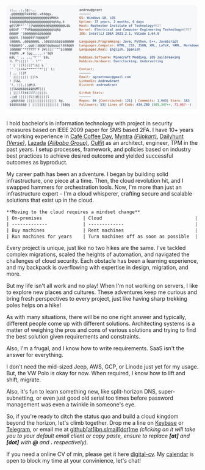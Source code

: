 <a href="https://github.com/ibnunowshad/ibnunowshad">
  <picture>
    <source media="(prefers-color-scheme: dark)" srcset="https://raw.githubusercontent.com/ibnunowshad/ibnunowshad/main/dark_mode.svg">
    <img alt="Ibrahim Nowshad's GitHub Profile README" src="https://raw.githubusercontent.com/ibnunowshad/ibnunowshad/main/light_mode.svg">
  </picture>
</a>

I hold bachelor’s in information technology with project in security measures based on IEEE 2009 paper for SMS based 2FA. I have 10+ years of working experience in [Café Coffee Day](https://www.cafecoffeeday.com/), [Myntra](https://www.myntra.com/) _[(Flipkart)](https://www.flipkart.com/)_, [Dailyhunt](https://dailyhunt.in) _[(Verse)](https://verse.in/)_, [Lazada](https://lazada.com/) _[(Alibaba Group)](https://www.alibaba.com/)_, [Culfit](https://www.cult.fit/) as an architect, engineer, TPM in the past years. I setup processes, framework, and policies based on industry best practices to achieve desired outcome and yielded successful outcomes as byproduct.

My career path has been an adventure. I began by building solid infrastructure, one piece at a time. Then, the cloud revolution hit, and I swapped hammers for orchestration tools. Now, I'm more than just an infrastructure expert – I'm a cloud whisperer, crafting secure and scalable solutions that exist up in the cloud.

```
**Moving to the cloud requires a mindset change**
| On-premises               | Cloud                                  |
| -------------             | -------------                          |
| Buy machines              | Rent machines                          |
| Run machines for years    | Turn machines off as soon as possible  |
```



Every project is unique, just like no two hikes are the same. I've tackled complex migrations, scaled the heights of automation, and navigated the challenges of cloud security. Each obstacle has been a learning experience, and my backpack is overflowing with expertise in design, migration, and more.

But my life isn't all work and no play! When I'm not working on servers, I like to explore new places and cultures. These adventures keep me curious and bring fresh perspectives to every project, just like having sharp trekking poles helps on a hike!

As with many situations, there will be no one right answer and typically, different people come up with different solutions. Architecting systems is a matter of weighing the pros and cons of various solutions and trying to find the best solution given requirements and constraints. 

Also, I'm a frugal, and I know how to write requirements. SaaS isn't the answer for everything.

I don't need the mid-sized Jeep, AWS, GCP, or Linode just yet for my usage. But, the VW Polo is okay for now. When required, I know how to lift and shift, migrate.

Also, it's fun to learn something new, like split-horizon DNS, super-subnetting, or even just good old serial too times before password management was even a twinkle in someone's eye.

So, if you're ready to ditch the status quo and build a cloud kingdom beyond the horizon, let's climb together. Drop me a line on [Keybase](https://keybase.com/ibnunowshad) or [Telegram](https://ibnunowshad.t.me), or email me at [github[at]ibn.slmail[dot]me](mailto:github@ibn.slmail.me) _(clicking on it will take you to your default email client or copy paste, ensure to replace **[at]** and **[dot]** with **@** and **.** respectively)_.

If you need a online CV of min, please get it here [digital-cv](https://cv.ibnunowshad.com). My [calendar](https://cal.com/ibnunowshad) is open to block my time at your convinience, let's chat!
